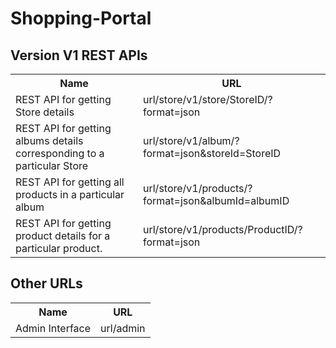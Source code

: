 Shopping-Portal
===============

Version V1 REST APIs
-------------------------------

<table>
<tr>
<th>Name</th><th>URL</th>
</tr>
<tr>
<td>
REST API for getting Store details
</td>
<td>
url/store/v1/store/StoreID/?format=json
</td>
</tr>
<tr>
<td>
REST API for getting albums details corresponding to a particular Store
</td>
<td>
url/store/v1/album/?format=json&storeId=StoreID
</td>
</tr>
<tr>
<td>
REST API for getting all products in a particular album
</td>
<td>
url/store/v1/products/?format=json&albumId=albumID
</td>
</tr>
<tr>
<td>
REST API for getting product details for a particular product.
</td>
<td>
url/store/v1/products/ProductID/?format=json
</td>
</tr>
</table>

Other URLs
-------------------------------


<table>
<tr>
<th>Name</th><th>URL</th>
</tr>
<tr>
<td>
Admin Interface
</td>
<td>
url/admin
</td>
</tr>
</table>
